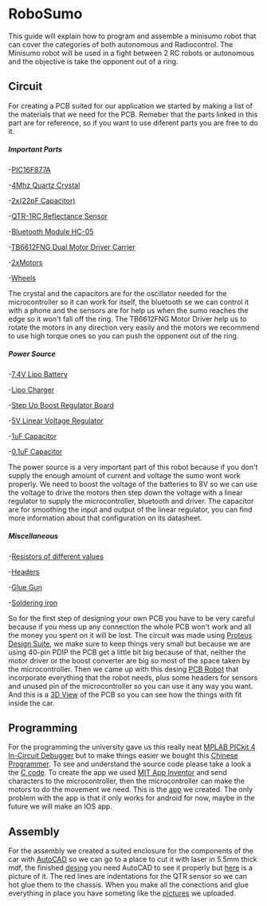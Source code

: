 # RoboSumo
This guide will explain how to program and assemble a minisumo robot that can cover the categories of both autonomous and Radiocontrol. The Minisumo robot will be used in a fight between 2 RC robots or autonomous and the objective is take the opponent out of a ring.

## Circuit
For creating a PCB suited for our application we started by making a list of the materials that we need for the PCB. Remeber that the parts linked in this part are for reference, so if you want to use diferent parts you are free to do it.
##### Important Parts
-[PIC16F877A](https://www.arrow.com/en/products/pic16f877a-ip/microchip-technology)

-[4Mhz Quartz Crystal](https://www.arrow.com/en/products/hc49us-ff5f18-4.0000/ilsi-america)

-[2x(22pF Capacitor)](https://www.arrow.com/en/products/de11xra220kn4ap01f/murata-manufacturing)

-[QTR-1RC Reflectance Sensor](https://www.pololu.com/product/2459)

-[Bluetooth Module HC-05](https://www.arrow.com/en/products/hc-05/libelium-comunicaciones-distribuidas-sl)

-[TB6612FNG Dual Motor Driver Carrier](https://www.pololu.com/product/713)

-[2xMotors](https://www.jsumo.com/core-dc-motor-6v-400-rpm)

-[Wheels](https://www.jsumo.com/slt20-aluminum-silicone-wheel-set-33mmx20mm-pair)

The crystal and the capacitors are for the oscillator needed for the microcontroller so it can work for itself, the bluetooth se we can control it with a phone  and the sensors are for help us when the sumo reaches the edge so it won't fall off the ring. The TB6612FNG Motor Driver help us to rotate the motors in any direction very easily and the motors we recommend to use high torque ones so you can push the opponent out of the ring.

##### Power Source
-[7.4V Lipo Battery](https://www.jsumo.com/profuse-2s-74v-2800-mah-lipo-battery-jsumo)

-[Lipo Charger](https://www.jsumo.com/imax-b6-lipo-battery-charger)

-[Step Up Boost Regulator Board](https://www.jsumo.com/xl6009-step-up-boost-regulator-board-125v-35v-out)

-[5V Linear Voltage Regulator](https://www.arrow.com/en/products/2164/adafruit-industries)

-[1uF Capacitor](https://www.arrow.com/en/products/105ckr050m/illinois-capacitor)

-[0.1uF Capacitor](https://www.arrow.com/en/products/com-08375/sparkfun-electronics)

The power source is a very important part of this robot because if you don't supply the enough amount of current and voltage the sumo wont work properly. We need to boost the voltage of the batteries to 8V so we can use the voltage to drive the motors then step down the voltage with a linear regulator to supply the microcontroller, bluetooth and driver. The capacitor are for smoothing the input and output of the linear regulator, you can find more information about that configuration on its datasheet.

##### Miscellaneous
-[Resistors of different values](https://www.arrow.com/en/products/frn25j1r0/te-connectivity)

-[Headers](https://www.pololu.com/category/19/connectors)

-[Glue Gun](https://www.amazon.com/ccbetter-Upgraded-Removable-Anti-hot-Flexible/dp/B01178RVI2/ref=sr_1_1_sspa?keywords=glue+gun&qid=1559229987&s=gateway&sr=8-1-spons&psc=1)

-[Soldering iron](https://www.amazon.com/ANBES-Soldering-Iron-Kit-Electronics/dp/B06XZ31W3M/ref=sr_1_3?crid=1SRKZ91IKFQEH&keywords=soldering+iron&qid=1559230135&s=gateway&sprefix=solde%2Caps%2C231&sr=8-3)


So for the first step of designing your own PCB you have to be very careful because if you mess up any connection the whole PCB won't work and all the money you spent on it will be lost. The circuit was made using [Proteus Design Suite](https://www.labcenter.com/), we make sure to keep things very small but because we are using 40-pin PDIP the PCB get a little bit big because of that, neither the motor driver or the boost converter are big so most of the space taken by the microcontroller. Then we came up with this desing [PCB Robot](PCB.pdf) that incorporate everything that the robot needs, plus some headers for sensors and unused pin of the microcontroller so you can use it any way you want. And this is a [3D View](3DPCB.pdf) of the PCB so you can see how the things with fit inside the car.
## Programming
For the programming the university gave us this really neat [MPLAB PICkit 4 In-Circuit Debugger](https://www.microchip.com/developmenttools/ProductDetails/PG164140) but to make things easier we bought this [Chinese Programmer](https://www.amazon.com/BQLZR-Microcontroller-Automatic-Programming-Programmer/dp/B00EQ1Y4BU/ref=sr_1_1?crid=1ULJV4PH05T1N&keywords=pic+programmer+k150&qid=1559231113&s=gateway&sprefix=pic+prog%2Caps%2C311&sr=8-1).
To see and understand the source code please take a look a the [C code](source_code.c).
To create the app we used [MIT App Inventor](https://appinventor.mit.edu/explore/) and send characters to the microcontroller, then the microcontroller can make the motors to do the movement we need. This is the [app](Sumo.apk) we created. The only problem with the app is that it only works for android for now, maybe in the future we will make an IOS app.
## Assembly
For the assembly we created a suited enclosure for the components of the car with [AutoCAD](https://www.autodesk.com/products/autocad/overview) so we can go to a place to cut it with laser in 5.5mm thick mdf, the finished [desing](Chassis_Sumo.dxf) you need AutoCAD to see it properly but [here](screenshot_chassis.PNG) is a picture of it. The red lines are indentations for the QTR sensor so we can hot glue them to the chassis. When you make all the conections and glue everything in place you have someting like the [pictures](Pictures.zip) we uploaded.
